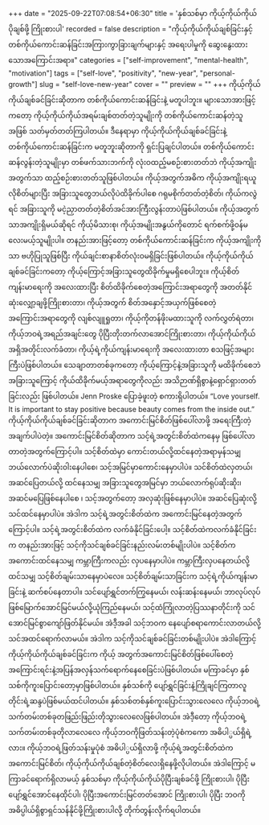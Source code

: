 +++
date = "2025-09-22T07:08:54+06:30"
title = 'နှစ်သစ်မှာ ကိုယ့်ကိုယ်ကိုယ်ပိုချစ်ဖို့ ကြိုးစားပါ'
recorded = false
description = "ကိုယ့်ကိုယ်ကိုယ်ချစ်ခြင်းနှင့် တစ်ကိုယ်ကောင်းဆန်ခြင်းအကြားကွာခြားချက်များနှင့် အရေးပါမှုကို ဆွေးနွေးထားသောအကြောင်းအရာ။"
categories = ["self-improvement", "mental-health", "motivation"]
tags = ["self-love", "positivity", "new-year", "personal-growth"]
slug = "self-love-new-year"
cover = ""
preview = ""
+++
ကိုယ့်ကိုယ်ကိုယ်ချစ်ခင်ခြင်းဆိုတာက တစ်ကိုယ်ကောင်းဆန်ခြင်းနဲ့ မတူပါဘူး။ များသောအားဖြင့်ကတော့ ကိုယ့်ကိုယ်ကိုယ်အရမ်းချစ်တတ်တဲ့သူမျိုးကို တစ်ကိုယ်ကောင်းဆန်တဲ့သူအဖြစ် သတ်မှတ်တတ်ကြပါတယ်။ ဒီနေရာမှာ ကိုယ့်ကိုယ်ကိုယ်ချစ်ခင်ခြင်းနဲ့ တစ်ကိုယ်ကောင်းဆန်ခြင်းက မတူဘူးဆိုတာကို ရှင်းပြချင်ပါတယ်။ တစ်ကိုယ်ကောင်းဆန်လွန်းတဲ့သူမျိုးမှာ တစ်ဖက်သားဘက်ကို လုံးဝထည့်မစဉ်းစားတတ်ဘဲ ကိုယ့်အကျိုးအတွက်သာ ထည့်စဉ်းစားတတ်သူဖြစ်ပါတယ်။ ကိုယ့်အတွက်အဓိက ကိုယ့်အကျိုးရယူလိုစိတ်များပြီး အခြားသူတွေဘယ်လိုပဲထိခိုက်ပါစေ ဂရုမစိုက်တတ်တဲ့စိတ်၊ ကိုယ်ကလွဲရင် အခြားသူကို မငဲ့ညှာတတ်တဲ့စိတ်အင်အားကြီးလွန်းတာပဲဖြစ်ပါတယ်။ ကိုယ့်အတွက်သာအကျိုးရှိမယ်ဆိုရင် ကိုယ့်မိသားစု၊ ကိုယ့်အမျိုးအနွယ်ကိုတောင် ရက်စက်ဖို့ဝန်မလေးမယ့်သူမျိုးပါ။
တနည်းအားဖြင့်တော့ တစ်ကိုယ်ကောင်းဆန်ခြင်းက ကိုယ့်အကျိုးကိုသာ ဗဟိုပြုသူဖြစ်ပြီး ကိုယ်ချင်းစာနာစိတ်လုံးဝမရှိခြင်းဖြစ်ပါတယ်။
ကိုယ့်ကိုယ်ကိုယ်ချစ်ခင်ခြင်းကတော့ ကိုယ့်ကြောင့်အခြားသူတွေထိခိုက်မှုမရှိစေပါဘူး။ ကိုယ့်စိတ်ကျန်းမာရေးကို အလေးထားပြီး စိတ်ထိခိုက်စေတဲ့အကြောင်းအရာတွေကို အတတ်နိုင်ဆုံးလျှော့ချဖို့ကြိုးစားတာ၊ ကိုယ့်အတွက် စိတ်အနှောင့်အယှက်ဖြစ်စေတဲ့အကြောင်းအရာတွေကို လျစ်လျူရှုတာ၊ ကိုယ့်ကိုတန်ဖိုးမထားသူကို လက်လွှတ်ရဲတာ၊ ကိုယ့်ဘဝရဲ့အရည်အချင်းတွေ ပိုပြီးတိုးတက်လာအောင်ကြိုးစားတာ၊ ကိုယ့်ကိုယ်ကိုယ်အရှိအတိုင်းလက်ခံတာ၊ ကိုယ့်ရဲ့ကိုယ်ကျန်းမာရေးကို အလေးထားတာ စသဖြင့်အများကြီးပဲဖြစ်ပါတယ်။
သေချာတာတစ်ခုကတော့ ကိုယ့်ကြောင့်နဲ့အခြားသူကို မထိခိုက်စေဘဲ အခြားသူကြောင့် ကိုယ်ထိခိုက်မယ့်အရာတွေကိုလည်း အသိဉာဏ်ရှိစွာနဲ့ရှောင်ရှားတတ်ခြင်းလည်း ဖြစ်ပါတယ်။
Jenn Proske ပြောခဲ့ဖူးတဲ့ စကားရှိပါတယ်။ “Love yourself. It is important to stay positive because beauty comes from the inside out.” ကိုယ့်ကိုယ်ကိုယ်ချစ်ခင်ခြင်းဆိုတာက အကောင်းမြင်စိတ်ဖြစ်ပေါ်လာဖို့ အရေးကြီးတဲ့အချက်ပါပဲတဲ့။ အကောင်းမြင်စိတ်ဆိုတာက သင့်ရဲ့အတွင်းစိတ်ထဲကနေမှ ဖြစ်ပေါ်လာတာတဲ့အတွက်ကြောင့်ပါ။
သင့်စိတ်ထဲမှာ ကောင်းတယ်လို့ထင်နေတဲ့အရာမှန်သမျှ ဘယ်လောက်ပဲဆိုးဝါးနေပါစေ၊ သင့်အမြင်မှာကောင်းနေမှာပါပဲ။ သင်စိတ်ထဲလှတယ်၊ အဆင်ပြေတယ်လို့ ထင်နေသမျှ
အခြားသူတွေအမြင်မှာ ဘယ်လောက်ရုပ်ဆိုးဆိုး၊ အဆင်မပြေဖြစ်နေပါစေ ၊ သင့်အတွက်တော့ အလှဆုံးဖြစ်နေမှာပါပဲ။ အဆင်ပြေဆုံးလို့ သင်ထင်နေမှာပါပဲ။ အဲဒါက သင့်ရဲ့အတွင်းစိတ်ထဲက အကောင်းမြင်နေတဲ့အတွက်ကြောင့်ပါ။ သင့်ရဲ့အတွင်းစိတ်ထဲက လက်ခံနိုင်ခြင်းပေါ့။ သင့်စိတ်ထဲကလက်ခံနိုင်ခြင်းက တနည်းအားဖြင့် သင့်ကိုသင်ချစ်ခင်ခြင်းနည်းလမ်းတစ်မျိုးပါပဲ။ သင့်စိတ်က အကောင်းထင်နေသမျှ ကမ္ဘာကြီးကလည်း လှပနေမှာပါပဲ။ ကမ္ဘာကြီးလှပနေတယ်လို့ထင်သမျှ သင့်စိတ်ချမ်းသာနေမှာပဲလေ။ သင့်စိတ်ချမ်းသာခြင်းက သင့်ရဲ့ကိုယ်ကျန်းမာခြင်းနဲ့ ဆက်စပ်နေတာပါ။ သင်ပျော်ရွှင်တက်ကြွနေမယ်၊ လန်းဆန်းနေမယ်၊ ဘာလုပ်လုပ် ဖြစ်မြောက်အောင်မြင်မယ်လို့ယုံကြည်နေမယ်၊ သင့်ထံကြုံလာတဲ့ပြဿနာတိုင်းကို သင်အောင်မြင်စွာကျော်ဖြတ်နိုင်မယ်။ အဲဒီ့အခါ သင့်ဘဝက နေပျော်စရာကောင်းလာတယ်လို့ သင်အထင်ရောက်လာမယ်။ အဲဒါက သင့်ကိုသင်ချစ်ခင်ခြင်းတစ်မျိုးပါပဲ။
အဲဒါကြောင့် ကိုယ့်ကိုယ်ကိုယ်ချစ်ခင်ခြင်းက ကိုယ့် အတွက်အကောင်းမြင်စိတ်ဖြစ်ပေါ်စေတဲ့အကြောင်းရင်းနဲ့အပြန်အလှန်သက်ရောက်နေစေခြင်းပဲဖြစ်ပါတယ်။
မကြာခင်မှာ နှစ်သစ်ကိုကူးပြောင်းတော့မှာဖြစ်ပါတယ်။ နှစ်သစ်ကို ပျော်ရွှင်ခြင်းနဲ့ကြိုချင်ကြတာလူတိုင်းရဲ့ဆန္ဒပဲဖြစ်မယ်ထင်ပါတယ်။ နှစ်သစ်တစ်နှစ်ကူးပြောင်းသွားလေလေ ကိုယ့်ဘဝရဲ့သက်တမ်းတစ်ခုတဖြည်းဖြည်းတိုသွားလေလေဖြစ်ပါတယ်။ အဲဒီ့တော့ ကိုယ့်ဘဝရဲ့သက်တမ်းတစ်ခုတိုလာလေလေ ကိုယ့်ဘဝကိုဖြတ်သန်းတဲ့ပုံစံကကော အဓိပါ္ပယ်ရှိရဲ့လား။ ကိုယ့်ဘဝရဲ့ဖြတ်သန်းမှုပုံစံ အဓိပါ္ပယ်ရှိလာဖို့ ကိုယ့်ရဲ့အတွင်းစိတ်ထဲက အကောင်းမြင်စိတ်၊ ကိုယ့်ကိုယ်ကိုယ်ချစ်တဲ့စိတ်လေးရှိနေဖို့လိုပါတယ်။ အဲဒါကြောင့် မကြာခင်ရောက်ရှိလာမယ့် နှစ်သစ်မှာ ကိုယ့်ကိုယ်ကိုယ်ပိုပြီးချစ်ခင်ဖို့ ကြိုးစားပါ၊ ပိုပြီးပျော်ရွှင်အောင်နေထိုင်ပါ၊ ပိုပြီးအကောင်းမြင်တတ်အောင် ကြိုးစားပါ၊ ပိုပြီး ဘဝကို အဓိပ္ပါယ်ရှိစွာရှင်သန်နိုင်ဖို့ကြိုးစားပါလို့ တိုက်တွန်းလိုက်ရပါတယ်။ 